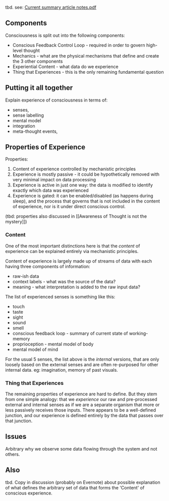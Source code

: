 tbd.
see: [Current summary article notes.pdf](files/archive/2020-02-23-Current-summary-article-notes.pdf)

## Components
Consciousness is split out into the following components:
* Conscious Feedback Control Loop - required in order to govern high-level thought
* Mechanics - what are the physical mechanisms that define and create the 3 other components
* Experiential Content - what data do we experience
* Thing that Experiences - this is the only remaining fundamental question

## Putting it all together
Explain experience of consciousness in terms of:
* senses,
* sense labelling
* mental model
* integration
* meta-thought events,

## Properties of Experience
Properties:
1. Content of experience controlled by mechanistic principles 
2. Experience is mostly passive - it could be hypothetically removed with very minimal impact on data processing
3. Experience is active in just one way: the data is modified to identify exactly which data was experienced
4. Experience is gated: it can be enabled/disabled (as happens during sleep), and the process that governs that is not included in the content of experience, nor is it under direct conscious control.

(tbd: properties also discussed in [[Awareness of Thought is not the mystery]])

### Content
One of the most important distinctions here is that the _content_ of experience can be explained entirely via mechanistic principles. 

Content of experience is largely made up of streams of data with each having three components of information:
* raw-ish data
* context labels - what was the source of the data?
* meaning - what interpretation is added to the raw input data?

The list of experienced senses is something like this:
* touch
* taste
* sight
* sound
* smell
* conscious feedback loop - summary of current state of working-memory
* proprioception - mental model of body
* mental model of mind

For the usual 5 senses, the list above is the _internal_ versions, that are only loosely based on the external senses and are often re-purposed for other internal data. eg: imagination, memory of past visuals.

### Thing that Experiences
The remaining properties of experience are hard to define. But they stem from one simple analogy: that we _experience_ our raw and pre-processed external and internal senses as if we are a separate organism that more or less passively receives those inputs. There appears to be a well-defined junction, and our experience is defined entirely by the data that passes over that junction.

## Issues
Arbitrary why we observe some data flowing through the system and not others.

## Also
tbd. Copy in discussion (probably on Evernote) about possible explanation of what defines the arbitrary set of data that forms the 'Content' of conscious experience.